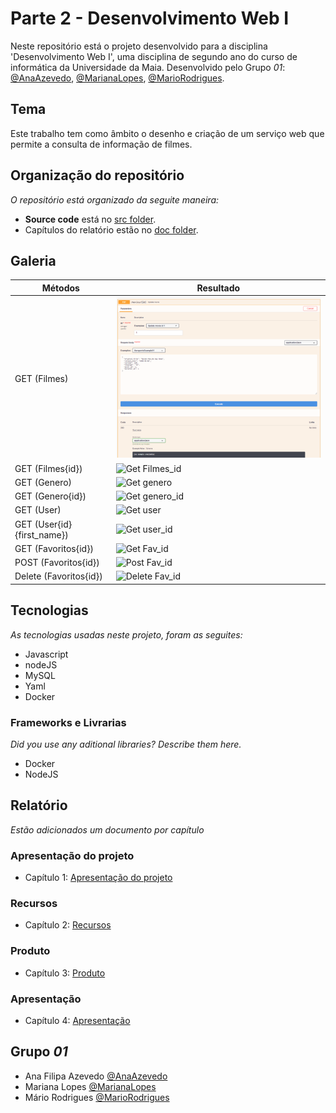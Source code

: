 # Parte 2 - Desenvolvimento Web I

Neste repositório está o projeto desenvolvido para a disciplina 'Desenvolvimento Web I', uma disciplina de segundo ano do curso de informática da Universidade da Maia. Desenvolvido pelo Grupo _01_: [@AnaAzevedo](https://github.com/AnaAzevedo2), [@MarianaLopes](https://github.com/marlope02), [@MarioRodrigues](https://github.com/MarioRodrigues2304).

## Tema 

Este trabalho tem como âmbito o desenho e criação de um serviço web que permite a consulta de informação de filmes.

## Organização do repositório 

_O repositório está organizado da seguite maneira:_
* **Source code** está no [src folder](src/).
* Capítulos do relatório estão no [doc folder](doc/).


## Galeria 

| Métodos                      | Resultado   |
| ---------------------------- | ----------- |
| GET (Filmes)                 | ![Get Filmes](doc/images/image4.png)       |
| GET (Filmes{id})             | ![Get Filmes_id](doc/images/image5.png)       |
| GET (Genero)                 | ![Get genero](doc/images/image6.png)       |
| GET (Genero{id})             | ![Get genero_id](doc/images/image13.png)       |
| GET (User)                   | ![Get user](doc/images/image14.png)       |
| GET (User{id}{first_name})   | ![Get user_id](doc/images/image7.png)       |
| GET (Favoritos{id})          | ![Get Fav_id](doc/images/image8.png)       |
| POST (Favoritos{id})         | ![Post Fav_id](doc/images/image11.png)       |
| Delete (Favoritos{id})       | ![Delete Fav_id](doc/images/image12.png)       |

## Tecnologias 

_As tecnologias usadas neste projeto, foram as seguites:_
* Javascript
* nodeJS
* MySQL
* Yaml
* Docker


### Frameworks e Livrarias 

_Did you use any aditional libraries? Describe them here._
* Docker
* NodeJS

## Relatório
_Estão adicionados um documento por capítulo_

### Apresentação do projeto
* Capítulo 1: [Apresentação do projeto](doc/c1.md)
### Recursos
* Capítulo 2: [Recursos](doc/c2.md)
### Produto
* Capítulo 3: [Produto](doc/c3.md)
### Apresentação
* Capítulo 4: [Apresentação](doc/c4.md)

## Grupo _01_
* Ana Filipa Azevedo [@AnaAzevedo](https://github.com/AnaAzevedo2) 
* Mariana Lopes [@MarianaLopes](https://github.com/marlope02) 
* Mário Rodrigues [@MarioRodrigues](https://github.com/MarioRodrigues2304)
